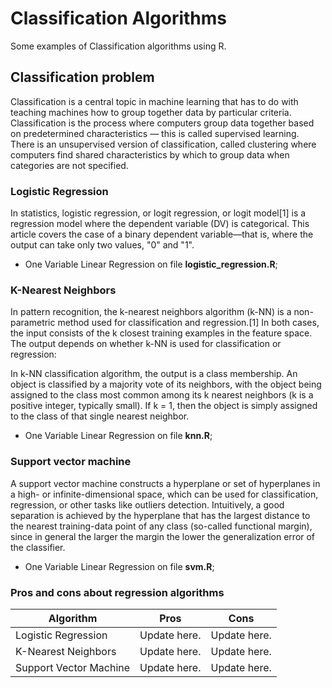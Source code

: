 # Classification Algorithms
Some examples of Classification algorithms using R.

## Classification problem

Classification is a central topic in machine learning that has to do with teaching machines how to group together data by particular criteria. Classification is the process where computers group data together based on predetermined characteristics — this is called supervised learning. There is an unsupervised version of classification, called clustering where computers find shared characteristics by which to group data when categories are not specified.

### Logistic Regression

In statistics, logistic regression, or logit regression, or logit model[1] is a regression model where the dependent variable (DV) is categorical. This article covers the case of a binary dependent variable—that is, where the output can take only two values, "0" and "1".

- One Variable Linear Regression on file **logistic_regression.R**;

### K-Nearest Neighbors

In pattern recognition, the k-nearest neighbors algorithm (k-NN) is a non-parametric method used for classification and regression.[1] In both cases, the input consists of the k closest training examples in the feature space. The output depends on whether k-NN is used for classification or regression:

In k-NN classification algorithm, the output is a class membership. An object is classified by a majority vote of its neighbors, with the object being assigned to the class most common among its k nearest neighbors (k is a positive integer, typically small). If k = 1, then the object is simply assigned to the class of that single nearest neighbor.

- One Variable Linear Regression on file **knn.R**;

### Support vector machine

A support vector machine constructs a hyperplane or set of hyperplanes in a high- or infinite-dimensional space, which can be used for classification, regression, or other tasks like outliers detection. Intuitively, a good separation is achieved by the hyperplane that has the largest distance to the nearest training-data point of any class (so-called functional margin), since in general the larger the margin the lower the generalization error of the classifier.

- One Variable Linear Regression on file **svm.R**;

### Pros and cons about regression algorithms

Algorithm | Pros | Cons
------------ | ------------- | -------------
Logistic Regression | Update here. | Update here.
K-Nearest Neighbors | Update here. | Update here.
Support Vector Machine | Update here. | Update here.